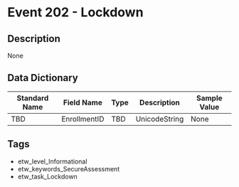 # Event 202 - Lockdown

## Description
None

## Data Dictionary
|Standard Name|Field Name|Type|Description|Sample Value|
|---|---|---|---|---|
|TBD|EnrollmentID|TBD|UnicodeString|None|None|

## Tags
* etw_level_Informational
* etw_keywords_SecureAssessment
* etw_task_Lockdown